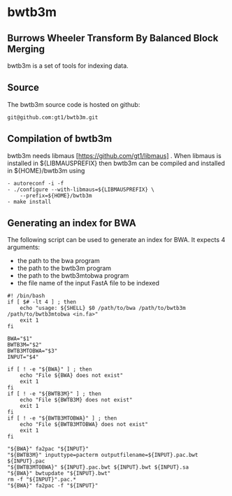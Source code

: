 bwtb3m
======

Burrows Wheeler Transform By Balanced Block Merging
---------------------------------------------------

bwtb3m is a set of tools for indexing data.

Source
------

The bwtb3m source code is hosted on github:

	git@github.com:gt1/bwtb3m.git

Compilation of bwtb3m
---------------------

bwtb3m needs libmaus [https://github.com/gt1/libmaus] . When libmaus
is installed in ${LIBMAUSPREFIX} then bwtb3m can be compiled and
installed in ${HOME}/bwtb3m using

	- autoreconf -i -f
	- ./configure --with-libmaus=${LIBMAUSPREFIX} \
		--prefix=${HOME}/bwtb3m
	- make install

Generating an index for BWA
---------------------------

The following script can be used to generate an index for BWA. It expects 4 arguments:

 - the path to the bwa program
 - the path to the bwtb3m program
 - the path to the bwtb3mtobwa program
 - the file name of the input FastA file to be indexed

```
#! /bin/bash
if [ $# -lt 4 ] ; then
	echo "usage: ${SHELL} $0 /path/to/bwa /path/to/bwtb3m /path/to/bwtb3mtobwa <in.fa>"
	exit 1
fi

BWA="$1"
BWTB3M="$2"
BWTB3MTOBWA="$3"
INPUT="$4"

if [ ! -e "${BWA}" ] ; then
	echo "File ${BWA} does not exist"
	exit 1
fi
if [ ! -e "${BWTB3M}" ] ; then
	echo "File ${BWTB3M} does not exist"
	exit 1
fi
if [ ! -e "${BWTB3MTOBWA}" ] ; then
	echo "File ${BWTB3MTOBWA} does not exist"
	exit 1
fi

"${BWA}" fa2pac "${INPUT}"
"${BWTB3M}" inputtype=pacterm outputfilename=${INPUT}.pac.bwt ${INPUT}.pac
"${BWTB3MTOBWA}" ${INPUT}.pac.bwt ${INPUT}.bwt ${INPUT}.sa
"${BWA}" bwtupdate "${INPUT}.bwt"
rm -f "${INPUT}".pac.*
"${BWA}" fa2pac -f "${INPUT}"
```
